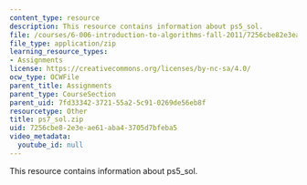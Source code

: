 ```yaml
---
content_type: resource
description: This resource contains information about ps5_sol.
file: /courses/6-006-introduction-to-algorithms-fall-2011/7256cbe82e3eae61aba43705d7bfeba5_ps7_sol.zip
file_type: application/zip
learning_resource_types:
- Assignments
license: https://creativecommons.org/licenses/by-nc-sa/4.0/
ocw_type: OCWFile
parent_title: Assignments
parent_type: CourseSection
parent_uid: 7fd33342-3721-55a2-5c91-0269de56eb8f
resourcetype: Other
title: ps7_sol.zip
uid: 7256cbe8-2e3e-ae61-aba4-3705d7bfeba5
video_metadata:
  youtube_id: null
---
```

This resource contains information about ps5_sol.